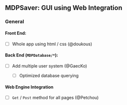 ## MDPSaver: GUI using Web Integration

### General
#### Front End:
* [ ] Whole app using html / css (@doukous)


#### Back End (`MDPDatabase/*`):
* [ ] Add multiple user system (@GaecKo)
    * [  ] Optimized database querying 


#### Web Engine Integration
* [ ] `Get` / `Post` method for all pages (@Petchou)
